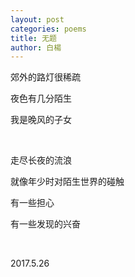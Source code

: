 ```yaml
---
layout: post
categories: poems
title: 无题
author: 白楊
---
```


郊外的路灯很稀疏

夜色有几分陌生

我是晚风的子女

&nbsp;

走尽长夜的流浪

就像年少时对陌生世界的碰触

有一些担心

有一些发现的兴奋

&nbsp;

2017.5.26






